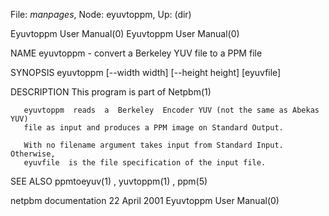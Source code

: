 File: *manpages*,  Node: eyuvtoppm,  Up: (dir)

Eyuvtoppm User Manual(0)                              Eyuvtoppm User Manual(0)



NAME
       eyuvtoppm - convert a Berkeley YUV file to a PPM file


SYNOPSIS
       eyuvtoppm [--width width] [--height height] [eyuvfile]


DESCRIPTION
       This program is part of Netpbm(1)

       eyuvtoppm  reads  a  Berkeley  Encoder YUV (not the same as Abekas YUV)
       file as input and produces a PPM image on Standard Output.

       With no filename argument takes input from Standard Input.   Otherwise,
       eyuvfile  is the file specification of the input file.


SEE ALSO
       ppmtoeyuv(1) , yuvtoppm(1) , ppm(5)



netpbm documentation             22 April 2001        Eyuvtoppm User Manual(0)
